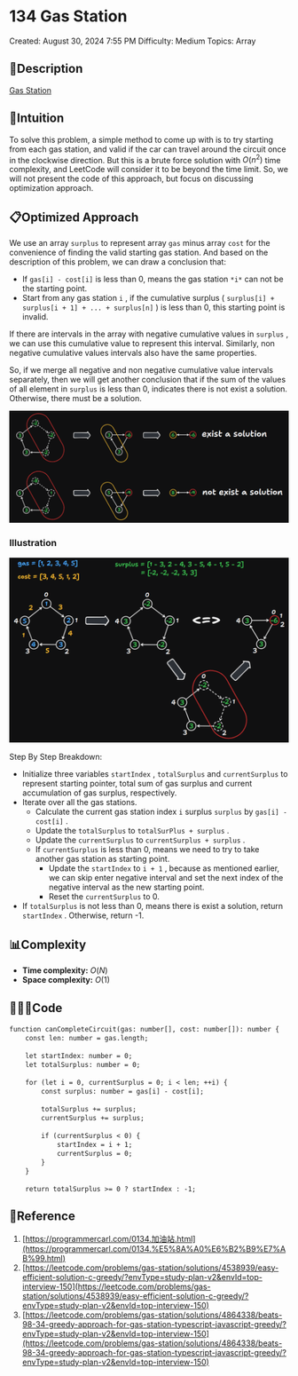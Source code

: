 # 134 Gas Station

Created: August 30, 2024 7:55 PM
Difficulty: Medium
Topics: Array

## 📖Description

[Gas Station](https://leetcode.com/problems/gas-station/description)

## 🤔Intuition

To solve this problem, a simple method to come up with is to try starting from each gas station, and valid if the car can travel around the circuit once in the clockwise direction. But this is a brute force solution with $O(n^2)$ time complexity, and LeetCode will consider it to be beyond the time limit. So, we will not present the code of this approach, but focus on discussing optimization approach.

## 📋Optimized Approach

We use an array `surplus` to represent array `gas` minus array `cost` for the convenience of finding the valid starting gas station. And based on the description of this problem, we can draw a conclusion that:

- If `gas[i] - cost[i]` is less than 0, means the gas station `*i*` can not be the starting point.
- Start from any gas station `i` , if the cumulative surplus ( `surplus[i] + surplus[i + 1] + ... + surplus[n]` ) is less than 0, this starting point is invalid.

If there are intervals in the array with negative cumulative values in `surplus` , we can use this cumulative value to represent this interval. Similarly, non negative cumulative values intervals also have the same properties. 

So, if we merge all negative and non negative cumulative value intervals separately, then we will get another conclusion that if the sum of the values of all element in `surplus` is less than 0, indicates there is not exist a solution. Otherwise, there must be a solution.

![GasStation2.png](./GasStation2.png)

### Illustration

![GasStation.png](./GasStation.png)

Step By Step Breakdown:

- Initialize three variables `startIndex` , `totalSurplus` and `currentSurplus` to represent starting pointer, total sum of gas surplus and current accumulation of gas surplus, respectively.
- Iterate over all the gas stations.
    - Calculate the current gas station index `i` surplus `surplus` by `gas[i] - cost[i]` .
    - Update the `totalSurplus` to `totalSurPlus + surplus` .
    - Update the `currentSurplus` to `currentSurplus + surplus` .
    - If `currentSurplus` is less than 0, means we need to try to take another gas station as starting point.
        - Update the `startIndex` to `i + 1` , because as mentioned earlier, we can skip enter negative interval and set the next index of the negative interval as the new starting point.
        - Reset the `currentSurplus` to 0.
- If `totalSurplus` is not less than 0, means there is exist a solution, return `startIndex` . Otherwise, return -1.

## 📊Complexity

- **Time complexity:**  $O(N)$
- **Space complexity:**  $O(1)$

## 🧑🏻‍💻Code

```tsx
function canCompleteCircuit(gas: number[], cost: number[]): number {
    const len: number = gas.length;

    let startIndex: number = 0;
    let totalSurplus: number = 0;

    for (let i = 0, currentSurplus = 0; i < len; ++i) {
        const surplus: number = gas[i] - cost[i];

        totalSurplus += surplus;
        currentSurplus += surplus;

        if (currentSurplus < 0) {
            startIndex = i + 1;
            currentSurplus = 0;
        }
    }

    return totalSurplus >= 0 ? startIndex : -1;
```

## 🔖Reference

1. [https://programmercarl.com/0134.加油站.html](https://programmercarl.com/0134.%E5%8A%A0%E6%B2%B9%E7%AB%99.html)
2. [https://leetcode.com/problems/gas-station/solutions/4538939/easy-efficient-solution-c-greedy/?envType=study-plan-v2&envId=top-interview-150](https://leetcode.com/problems/gas-station/solutions/4538939/easy-efficient-solution-c-greedy/?envType=study-plan-v2&envId=top-interview-150)
3. [https://leetcode.com/problems/gas-station/solutions/4864338/beats-98-34-greedy-approach-for-gas-station-typescript-javascript-greedy/?envType=study-plan-v2&envId=top-interview-150](https://leetcode.com/problems/gas-station/solutions/4864338/beats-98-34-greedy-approach-for-gas-station-typescript-javascript-greedy/?envType=study-plan-v2&envId=top-interview-150)